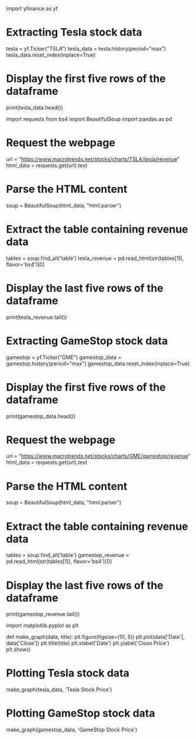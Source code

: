 import yfinance as yf

# Extracting Tesla stock data
tesla = yf.Ticker("TSLA")
tesla_data = tesla.history(period="max")
tesla_data.reset_index(inplace=True)

# Display the first five rows of the dataframe
print(tesla_data.head())

import requests
from bs4 import BeautifulSoup
import pandas as pd

# Request the webpage
url = "https://www.macrotrends.net/stocks/charts/TSLA/tesla/revenue"
html_data = requests.get(url).text

# Parse the HTML content
soup = BeautifulSoup(html_data, "html.parser")

# Extract the table containing revenue data
tables = soup.find_all('table')
tesla_revenue = pd.read_html(str(tables[1]), flavor='bs4')[0]

# Display the last five rows of the dataframe
print(tesla_revenue.tail())

# Extracting GameStop stock data
gamestop = yf.Ticker("GME")
gamestop_data = gamestop.history(period="max")
gamestop_data.reset_index(inplace=True)

# Display the first five rows of the dataframe
print(gamestop_data.head())

# Request the webpage
url = "https://www.macrotrends.net/stocks/charts/GME/gamestop/revenue"
html_data = requests.get(url).text

# Parse the HTML content
soup = BeautifulSoup(html_data, "html.parser")

# Extract the table containing revenue data
tables = soup.find_all('table')
gamestop_revenue = pd.read_html(str(tables[1]), flavor='bs4')[0]

# Display the last five rows of the dataframe
print(gamestop_revenue.tail())

import matplotlib.pyplot as plt

def make_graph(data, title):
    plt.figure(figsize=(10, 5))
    plt.plot(data['Date'], data['Close'])
    plt.title(title)
    plt.xlabel('Date')
    plt.ylabel('Close Price')
    plt.show()

# Plotting Tesla stock data
make_graph(tesla_data, 'Tesla Stock Price')

# Plotting GameStop stock data
make_graph(gamestop_data, 'GameStop Stock Price')

